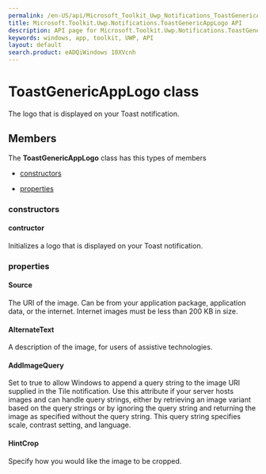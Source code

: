 ```yaml
---
permalink: /en-US/api/Microsoft_Toolkit_Uwp_Notifications_ToastGenericAppLogo.htm
title: Microsoft.Toolkit.Uwp.Notifications.ToastGenericAppLogo API 
description: API page for Microsoft.Toolkit.Uwp.Notifications.ToastGenericAppLogo
keywords: windows, app, toolkit, UWP, API
layout: default
search.product: eADQiWindows 10XVcnh
---
```



# ToastGenericAppLogo class

The logo that is displayed on your Toast notification.

## Members

The **ToastGenericAppLogo** class has this types of members

* [constructors](#constructors)

* [properties](#properties)

### constructors

#### contructor

Initializes a logo that is displayed on your Toast notification.

### properties

#### Source

The URI of the image. Can be from your application package, application data, or the internet. Internet images must be less than 200 KB in size.

#### AlternateText

A description of the image, for users of assistive technologies.

#### AddImageQuery

Set to true to allow Windows to append a query string to the image URI supplied in the Tile notification. Use this attribute if your server hosts images and can handle query strings, either by retrieving an image variant based on the query strings or by ignoring the query string and returning the image as specified without the query string. This query string specifies scale, contrast setting, and language.

#### HintCrop

Specify how you would like the image to be cropped.
